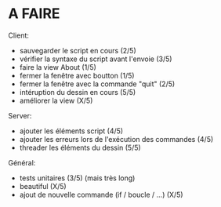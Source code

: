 # A FAIRE

Client:
+ sauvegarder le script en cours (2/5)
+ vérifier la syntaxe du script avant l'envoie (3/5)
+ faire la view About (1/5)
+ fermer la fenêtre avec boutton (1/5)
+ fermer la fenêtre avec la commande "quit" (2/5)
+ intéruption du dessin en cours (5/5)
+ améliorer la view (X/5)

Server:
+ ajouter les éléments script (4/5)
+ ajouter les erreurs lors de l'exécution des commandes (4/5)
+ threader les éléments du dessin (5/5)

Général:
+ tests unitaires (3/5) (mais très long)
+ beautiful (X/5)
+ ajout de nouvelle commande (if / boucle / ...) (X/5)
